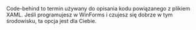 ﻿Code-behind to termin używany do opisania kodu powiązanego z plikiem XAML.  Jeśli programujesz w WinForms i czujesz się dobrze w tym środowisku, ta opcja jest dla Ciebie.
